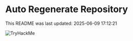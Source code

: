# Auto Regenerate Repository

This README was last updated: 2025-06-09 17:12:21

 ![TryHackMe](https://tryhackme.com/badge/533634)